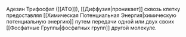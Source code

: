 Адезин Трифосфат ([[АТФ]]), [[Диффузия|проникает]] сквозь клетку предоставляя [[Химическая Потенциальная Энергия|химическую потенциальную энергию]] путем передачи одной или двух своих [[Фосфатные Группы|фосфатных групп]] другой молекуле.